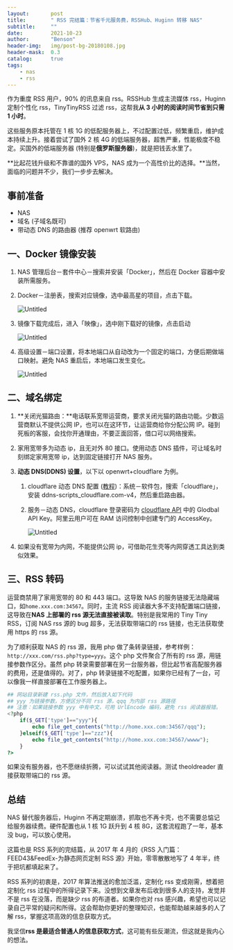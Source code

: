 ```yaml
---
layout:       post
title:        " RSS 完结篇：节省千元服务费，RSSHub、Huginn 转移 NAS"
subtitle:     ""
date:         2021-10-23
author:       "Benson"
header-img:   img/post-bg-20180108.jpg
header-mask:  0.3
catalog:      true
tags: 
    - nas
    - rss
---
```


作为重度 RSS 用户，90% 的讯息来自 rss。RSSHub 生成主流媒体 rss，Huginn 定制个性化 rss，TinyTinyRSS 过滤 rss，这帮我**从 3 小时的阅读时间节省到只需 1 小时**。

这些服务原本托管在 1 核 1G 的低配服务器上，不过配置过低，频繁重启，维护成本持续上升。接着尝试了国外 2 核 4G 的低端服务器，超售严重，性能极度不稳定。买国外的低端服务器 (特别是**俄罗斯服务器**)，就是把钱丢水里了。

**比起花钱升级和不靠谱的国外 VPS，NAS 成为一个高性价比的选择。**当然，面临的问题并不少，我们一步步去解决。

## 事前准备

- NAS
- 域名 (子域名既可)
- 带动态 DNS 的路由器 (推荐 openwrt 软路由)

## 一、Docker 镜像安装

1. NAS 管理后台－套件中心－搜索并安装「Docker」，然后在 Docker 容器中安装所需服务。
2. Docker－注册表，搜索对应镜像，选中最高星的项目，点击下载。

    ![Untitled](notion://www.notion.so/image/https%3A%2F%2Fs3-us-west-2.amazonaws.com%2Fsecure.notion-static.com%2F85b94da1-0dd7-42cb-bb3c-951290befe24%2FUntitled.png?table=block&id=64d6ba1a-80a0-4e51-947b-6a7d313f4b2a&spaceId=4da6037c-766f-4d8f-bd9f-27c96e637945&width=2000&userId=c90cef34-6447-4145-8036-18d4cf3505c0&cache=v2)

3. 镜像下载完成后，进入「映像」，选中刚下载好的镜像，点击启动

    ![Untitled](notion://www.notion.so/image/https%3A%2F%2Fs3-us-west-2.amazonaws.com%2Fsecure.notion-static.com%2F8ecbaa02-a5e8-45d7-aa6f-a2a207bf6a2d%2FUntitled.png?table=block&id=087ac3c2-91fe-4635-89aa-72f784a32ddc&spaceId=4da6037c-766f-4d8f-bd9f-27c96e637945&width=2000&userId=c90cef34-6447-4145-8036-18d4cf3505c0&cache=v2)

4. 高级设置－端口设置，将本地端口从自动改为一个固定的端口，方便后期做端口映射。避免 NAS 重启后，本地端口发生变化。

    ![Untitled](notion://www.notion.so/image/https%3A%2F%2Fs3-us-west-2.amazonaws.com%2Fsecure.notion-static.com%2Fd53d435c-9bdc-44ae-90d9-8edd6936cd87%2FUntitled.png?table=block&id=d6dcf442-611e-4157-a57a-26fafd00f9fc&spaceId=4da6037c-766f-4d8f-bd9f-27c96e637945&width=2000&userId=c90cef34-6447-4145-8036-18d4cf3505c0&cache=v2)

## 二、域名绑定

1. **关闭光猫路由：**电话联系宽带运营商，要求关闭光猫的路由功能。少数运营商默认不提供公网 IP，也可以在这环节，让运营商给你分配公网 IP。碰到死板的客服，会找你开通理由，不要正面回答，借口可以网络搜索。
2. 家用宽带多为动态 ip，且无对外 80 接口。使用动态 DNS 插件，可让域名时刻绑定家用宽带 ip，达到固定链接打开 NAS 服务。
3. **动态 DNS(DDNS) 设置**，以下以 openwrt+cloudflare 为例。
    1. cloudflare 动态 DNS 配置 ([教程](https://p3terx.com/archives/openwrt-cloudflare-ddns.html))：系统－软件包，搜索「cloudflare」，安装 ddns-scripts_cloudflare.com-v4，然后重启路由器。
    2. 服务－动态 DNS，cloudflare 登录密码为 [cloudflare API](https://dash.cloudflare.com/profile/api-tokens) 中的 Glodbal API Key。阿里云用户可在 RAM 访问控制中创建专门的 AccessKey。

        ![Untitled](notion://www.notion.so/image/https%3A%2F%2Fs3-us-west-2.amazonaws.com%2Fsecure.notion-static.com%2F1953e14b-252d-42e5-a3b1-e874880345af%2FUntitled.png?table=block&id=d4a8a4a3-0375-4586-914c-07ff3ff4d4a3&spaceId=4da6037c-766f-4d8f-bd9f-27c96e637945&width=2000&userId=c90cef34-6447-4145-8036-18d4cf3505c0&cache=v2)

4. 如果没有宽带为内网，不能提供公网 ip，可借助花生壳等内网穿透工具达到类似效果。

## 三、RSS 转码

运营商禁用了家用宽带的 80 和 443 端口。这导致 NAS 的服务链接无法隐藏端口，如`home.xxx.com:34567`。同时，主流 RSS 阅读器大多不支持配置端口链接，这导致在**NAS 上部署的 rss 源无法直接被读取**。特别是我常用的 Tiny Tiny RSS，订阅 NAS rss 源的 bug 超多，无法获取带端口的 rss 链接，也无法获取使用 https 的 rss 源。

为了顺利获取 NAS 的 rss 源，我用 php 做了条转录链接，参考样例：`http://xxx.com/rss.php?type=yyy`。这个 php 文件聚合了所有的 rss 源，用链接参数作区分。虽然 php 转录需要部署在另一台服务器，但比起节省高配服务器的费用，还是值得的。对了，php 转录链接不吃配置，如果你已经有了一台，可以像我一样直接部署在工作服务器上。

```php
## 网站目录新建 rss.php 文件，然后放入如下代码
## yyy 为链接参数，方便区分不同 rss 源，qqq 为内部 rss 源路径
## 注意：如果链接参数 yyy 中有中文，可用 UrlEncode 编码，避免 rss 阅读器报错。
<?php
    if($_GET['type']=="yyy"){
        echo file_get_contents("http://home.xxx.com:34567/qqq");
    }elseif($_GET['type']=="zzz"){
        echo file_get_contents("http://home.xxx.com:34567/wwww");
    }
?>
```

如果没有服务器，也不愿继续折腾，可以试试其他阅读器。测试 theoldreader 直接获取带端口的 rss 源。

## 总结

NAS 替代服务器后，Huginn 不再定期崩溃，抓取也不再卡壳，也不需要总惦记给服务器续费。硬件配置也从 1 核 1G 跃升到 4 核 8G，这套流程跑了一年，基本没 bug，可以放心使用。

这篇也是 RSS 系列的完结篇，从 2017 年 4 月的《RSS 入门篇：FEED43&FeedEx-为静态网页定制 RSS 源》开始，零零散散地写了 4 年半，终于把坑都填起来了。

RSS 系列的初衷是，2017 年算法推送的愈加泛滥，定制化 rss 变成刚需，想着把定制化 rss 过程中的所得记录下来。没想到文章发布后收到很多人的支持，发觉并不是 rss 在没落，而是缺少 rss 的布道者。如果你也对 rss 感兴趣，希望也可以记录自己平常的疑问和所得。这会帮助你更好的整理知识，也能帮助越来越多的人了解 rss，掌握这项高效的信息获取方式。

我坚信**rss 是最适合普通人的信息获取方式**，这可能有些反潮流，但这就是我内心的想法。
